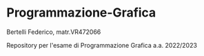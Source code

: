 # Programmazione-Grafica

Bertelli Federico, matr.VR472066

Repository per l'esame di Programmazione Grafica a.a. 2022/2023
